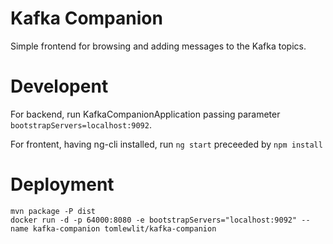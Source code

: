 # Kafka Companion
Simple frontend for browsing and adding messages to the Kafka topics.

# Developent
For backend, run KafkaCompanionApplication passing parameter ```bootstrapServers=localhost:9092```.

For frontent, having ng-cli installed, run ```ng start``` preceeded by ```npm install```

# Deployment
```
mvn package -P dist
docker run -d -p 64000:8080 -e bootstrapServers="localhost:9092" --name kafka-companion tomlewlit/kafka-companion
```

